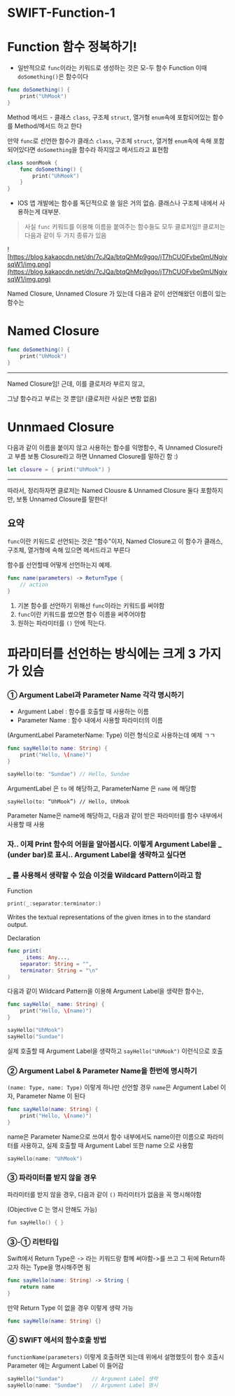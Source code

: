 # SWIFT-Function-1

# Function 함수 정복하기!

- 일반적으로 `func`이라는 키워드로 생성하는 것은 모-두 함수 Function 이때 `doSomething()`은 함수이다

```swift
func doSomething() {
    print("UhMook")
}
```


Method 메서드 - 클래스 `class`, 구조체 `struct`, 열거형 `enum`속에 포함되어있는 함수를 Method/메서드 하고 한다

만약 `func`로 선언한 함수가 클래스 `class`, 구조체 `struct`, 열거형 `enum`속에 속해 포함되어있다면 `doSomething`을 함수라 하지않고 메서드라고 표현함


```swift
class soonMook {
    func doSomething() {
        print("UhMook")
    }
}
```

- IOS 앱 개발에는 함수를 독단적으로 쓸 일은 거의 없슴. 클래스나 구조체 내에서 사용하는게 대부분.

> 사실 `func` 키워드를 이용해 이름을 붙여주는 함수들도 모두 클로저임!! 클로저는 다음과 같이 두 가지 종류가 있음
> 

![https://blog.kakaocdn.net/dn/7cJQa/btqQhMp9gqo/jT7hCUOFvbe0mUNgivsqW1/img.png](https://blog.kakaocdn.net/dn/7cJQa/btqQhMp9gqo/jT7hCUOFvbe0mUNgivsqW1/img.png)

Named Closure, Unnamed Closure 가 있는데 다음과 같이 선언해왔던 이름이 있는 함수는

# Named Closure

```swift
func doSomething() {
    print("UhMook")
}		
```

---

Named Closure임! 근데, 이를 클로저라 부르지 않고,

그냥 함수라고 부르는 것 뿐임! (클로저란 사실은 변함 없음)

# Unnmaed Closure

다음과 같이 이름을 붙이지 않고 사용하는 함수를 익명함수, 즉 Unnamed Closure라고 부름 보통 Closure라고 하면 Unnamed Closure를 말하긴 함 :)

```swift
let closure = { print("UhMook") }
```

---

따라서, 정리하자면 클로저는 Named Clousre & Unnamed Closure 둘다 포함하지만, 보통 Unnamed Closure를 말한다!

## 요약

`func`이란 키워드로 선언되는 것은 "함수"이자, Named Closure고 이 함수가 클래스, 구조체, 열거형에 속해 있으면 메서드라고 부른다

함수를 선언할때 어떻게 선언하는지 예제.

```swift
func name(parameters) -> ReturnType {
    // action
}
```

1. 기본 함수를 선언하기 위해선 `func`이라는 키워드를 써야함
2. `func`이란 키워드를 썼으면 함수 이름을 써주어야함
3. 원하는 파라미터를 `()` 안에 적는다.  

# 파라미터를 선언하는 방식에는 크게 3 가지가 있슴

### ① Argument Label과 Parameter Name 각각 명시하기

- Argument Label : 함수를 호출할 때 사용하는 이름
- Parameter Name : 함수 내에서 사용할 파라미터의 이름

(ArgumentLabel ParameterName: Type) 이런 형식으로 사용하는데 예제 ㄱㄱ

```swift
func sayHello(to name: String) {
    print("Hello, \(name)")
}

sayHello(to: "Sundae") // Hello, Sundae
```

ArgumentLabel 은 `to` 에 해당하고, ParameterName 은 `name` 에 해당함

`sayHello(to: “UhMook”) // Hello, UhMook`

Parameter Name은 name에 해당하고, 다음과 같이 받은 파라미터를 함수 내부에서 사용할 때 사용


### 자.. 이제 Print 함수의 어원을 알아봅시다.  이렇게 Argument Label을 _ (under bar)로 표시.. Argument Label을 생략하고 싶다면
### _ 를 사용해서 생략할 수 있슴 이것을 Wildcard Pattern이라고 함

Function
```swift
print(_:separator:terminator:)
```
Writes the textual representations of the given itmes in to the standard output.

Declaration
```swift
func print(
    _ items: Any...,
    separator: String = "",
    terminator: String = "\n"
)

```
다음과 같이 Wildcard Pattern을 이용해 Argument Label을 생략한 함수는,

```swift
func sayHello(_ name: String) {
    print("Hello, \(name)")
}

sayHello("UhMook")
sayHello("Sundae")
```
실제 호출할 때 Argument Label을 생략하고 `sayHello("UhMook")` 이런식으로 호출


### ② Argument Label & Parameter Name을 한번에 명시하기

`(name: Type, name: Type)` 이렇게 하나만 선언할 경우 `name`은 Argument Label 이자, Parameter Name 이 된다

```swift
func sayHello(name: String) {
    print("Hello, \(name)")
}
```

name은 Parameter Name으로 쓰여서 함수 내부에서도 name이란 이름으로 파라미터를 사용하고, 실제 호출할 때 Argument Label 또한 name 으로 사용함

```swift
sayHello(name: "UhMook")
```

### ③ 파라미터를 받지 않을 경우

파라미터를 받지 않을 경우, 다음과 같이 `()` 파라미터가 없음을 꼭 명시해야함 

(Objective C 는 명시 안해도 가능)

```swift
fun sayHello() { }
```

### ③-① 리턴타입

Swift에서 Return Type은 -> 라는 키워드랑 함께 써야함->를 쓰고 그 뒤에 Return하고자 하는 Type을 명시해주면 됨

```swift
func sayHello(name: String) -> String {
    return name
}
```

만약 Return Type 이 없을 경우 이렇게 생략 가능

```swift
func sayHello(name: String) {}
```

### ④ SWIFT 에서의 함수호출 방법

`functionName(parameters)` 이렇게 호출하면 되는데 위에서 설명했듯이 함수 호출시 Parameter 에는 Argument Label 이 들어감

```swift
sayHello("Sundae")         // Argument Label 생략
sayHello(name: "Sundae")   // Argument Label 명시
```
